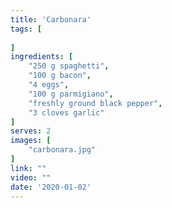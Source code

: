 ```yaml
---
title: 'Carbonara'
tags: [
    
]
ingredients: [
    "250 g spaghetti",
    "100 g bacon",
    "4 eggs",
    "100 g parmigiano",
    "freshly ground black pepper",
    "3 cloves garlic"
]
serves: 2
images: [
    "carbonara.jpg"
]
link: ""
video: ""
date: '2020-01-02'
---
```



